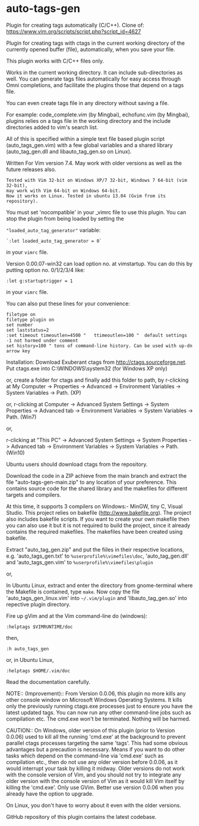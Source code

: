 # auto-tags-gen

Plugin for creating tags automatically (C/C++). Clone of: https://www.vim.org/scripts/script.php?script_id=4627

Plugin for creating tags with ctags in the current working directory of the currently opened buffer (file), automatically, when you save your file.

This plugin works with C/C++ files only.

Works in the current working directory. It can include sub-directories as well. You can generate tags files automatically for easy access through Omni completions, and facilitate the plugins those that depend on a tags file.

You can even create tags file in any directory without saving a file.

For example: code_complete.vim (by Mingbai),
             echofunc.vim (by Mingbai), plugins relies on a
             tags file in the working directory
             and the include directories added to vim's search list.

All of this is specified within a simple text file based plugin script (auto_tags_gen.vim) with a few global variables and a shared library (auto_tag_gen.dll and libauto_tag_gen.so on Linux).

Written For Vim version 7.4. May work with older versions as well as the future releases also.

    Tested with Vim 32-bit on Windows XP/7 32-bit, Windows 7 64-bit (vim 32-bit),
    may work with Vim 64-bit on Windows 64-bit.
    Now it works on Linux. Tested in ubuntu 13.04 (Gvim from its repository).



You must set 'nocompatible' in your _vimrc file to use this plugin. You can stop the plugin from being loaded by setting the

`"loaded_auto_tag_generator"` variable:

	`:let loaded_auto_tag_generator = 0`

in your `vimrc` file.

Version 0.00.07-win32 can load option no. at vimstartup.
You can do this by putting option no. 0/1/2/3/4 like:

 `:let g:startuptrigger = 1`
 
in your `vimrc` file.

You can also put these lines for your convenience:

```
filetype on
filetype plugin on
set number
set laststatus=2
:set timeout timeoutlen=4500 "   ttimeoutlen=100 "  default settings -1 not harmed under comment
set history=100 " tons of command-line history. Can be used with up-dn arrow key
```

Installation:
Download Exuberant ctags from
 http://ctags.sourceforge.net.
Put ctags.exe into C:\WINDOWS\system32 (for Windows XP only)

or, create a folder for ctags and finally add this folder to path, by r-clicking at My Computer -> Properties -> Advanced -> Environment Variables -> System Variables -> Path. (XP)

or,
r-clicking at Computer -> Advanced System Settings
-> System Properties
-> Advanced tab -> Environment Variables
-> System Variables -> Path. (Win7)

or,

r-clicking at "This PC" -> Advanced System Settings
-> System Properties
-> Advanced tab -> Environment Variables
-> System Variables -> Path. (Win10)

Ubuntu users should download ctags from the repository.

Download the code in a ZIP achieve from the main branch and extract the file "auto-tags-gen-main.zip" to any location
of your preference. This contains source code for the shared library and the
makefiles for different targets and compilers.

At this time, it supports 3 compilers on Windows:- MinGW, tiny C, Visual Studio.
This project relies on bakefile (http://www.bakefile.org). The project also includes bakefile scripts. If you want to create your own makefile then you can also use it but it is not required to build the project, since it already contains the required makefiles. The makefiles have been created using bakefile.

Extract "auto_tag_gen.zip" and put the fiiles in their respective
locations, e.g. 'auto_tags_gen.txt' to `%userprofile%\vimefiles\doc`, 'auto_tag_gen.dll' and 'auto_tags_gen.vim' to `%userprofile%\vimefiles\plugin`

or,

In Ubuntu Linux, extract and enter the directory from gnome-terminal where the Makefile is contained, type `make`. Now copy the file 'auto_tags_gen_linux.vim' into `~/.vim/plugin` and 'libauto_tag_gen.so' into repective plugin directory.

Fire up gVim and at the Vim command-line do (windows):

`:helptags $VIMRUNTIME/doc`

then,

`:h auto_tags_gen`

or, in Ubuntu Linux,

`:helptags $HOME/.vim/doc`

Read the documentation carefully.

NOTE:: (Improvement):: From Version 0.0.06, this plugin no more kills any other
console window on Microsoft Windows Operating Systems. It kills only the previously running ctags.exe processes just to ensure you have the latest updated tags.
You can now run any other command-line jobs such as compilation etc.
The cmd.exe won't be terminated. Nothing will be harmed.

CAUTION:: On Windows, older version of this plugin (prior to Version 0.0.06)
used to kill all the running 'cmd.exe' at the background to prevent parallel ctags processes targeting the same 'tags'. This had some obvious advantages but a precaution is necessary. Means if you want to do other tasks which depend on the command-line via 'cmd.exe' such as compilation etc., then do not use any older version before 0.0.06, as it would interrupt your task by killing it midway. Older versions do not work with the console version of Vim, and you should not try to integrate any older version with the console version of Vim as it would kill Vim itself by killing the 'cmd.exe'. Only use GVim. Better use version 0.0.06 when you already have the option to upgrade.

On Linux, you don't have to worry about it even with the older versions.

GitHub repository of this plugin contains the latest codebase.
